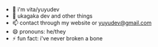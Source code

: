 - 👋 i'm vita/yuyudev
- 👀 ukagaka dev and other things
- 📫 contact through my website or yuyudev@gmail.com
- 😄 pronouns: he/they
- ⚡ fun fact: i've never broken a bone

<!---
yuyudev-thatoddhaystack/yuyudev-thatoddhaystack is a ✨ special ✨ repository because its `README.md` (this file) appears on your GitHub profile.
You can click the Preview link to take a look at your changes.
--->
